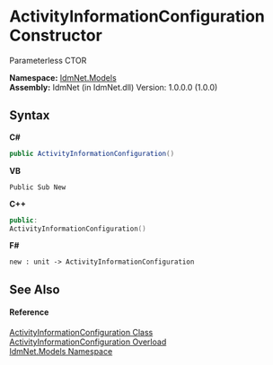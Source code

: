 # ActivityInformationConfiguration Constructor 
 

Parameterless CTOR

**Namespace:**&nbsp;<a href="N_IdmNet_Models">IdmNet.Models</a><br />**Assembly:**&nbsp;IdmNet (in IdmNet.dll) Version: 1.0.0.0 (1.0.0)

## Syntax

**C#**<br />
``` C#
public ActivityInformationConfiguration()
```

**VB**<br />
``` VB
Public Sub New
```

**C++**<br />
``` C++
public:
ActivityInformationConfiguration()
```

**F#**<br />
``` F#
new : unit -> ActivityInformationConfiguration
```


## See Also


#### Reference
<a href="T_IdmNet_Models_ActivityInformationConfiguration">ActivityInformationConfiguration Class</a><br /><a href="Overload_IdmNet_Models_ActivityInformationConfiguration__ctor">ActivityInformationConfiguration Overload</a><br /><a href="N_IdmNet_Models">IdmNet.Models Namespace</a><br />